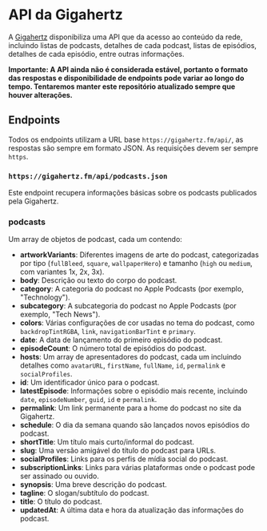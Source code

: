 # API da Gigahertz

A [Gigahertz](https://gigahertz.fm) disponibiliza uma API que da acesso ao conteúdo da rede, incluindo listas de podcasts, detalhes de cada podcast, listas de episódios, detalhes de cada episódio, entre outras informações.

**Importante: A API ainda não é considerada estável, portanto o formato das respostas e disponibilidade de endpoints pode variar ao longo do tempo. Tentaremos manter este repositório atualizado sempre que houver alterações.**

## Endpoints

Todos os endpoints utilizam a URL base `https://gigahertz.fm/api/`, as respostas são sempre em formato JSON. As requisições devem ser sempre `https`.

### `https://gigahertz.fm/api/podcasts.json`

Este endpoint recupera informações básicas sobre os podcasts publicados pela Gigahertz.

### podcasts

Um array de objetos de podcast, cada um contendo:

- **artworkVariants**: Diferentes imagens de arte do podcast, categorizadas por tipo (`fullBleed`, `square`, `wallpaperHero`) e tamanho (`high` ou `medium`, com variantes 1x, 2x, 3x).
- **body**: Descrição ou texto do corpo do podcast.
- **category**: A categoria do podcast no Apple Podcasts (por exemplo, "Technology").
- **subcategory**: A subcategoria do podcast no Apple Podcasts (por exemplo, "Tech News").
- **colors**: Várias configurações de cor usadas no tema do podcast, como `backdropTintRGBA`, `link`, `navigationBarTint` e `primary`.
- **date**: A data de lançamento do primeiro episódio do podcast.
- **episodeCount**: O número total de episódios do podcast.
- **hosts**: Um array de apresentadores do podcast, cada um incluindo detalhes como `avatarURL`, `firstName`, `fullName`, `id`, `permalink` e `socialProfiles`.
- **id**: Um identificador único para o podcast.
- **latestEpisode**: Informações sobre o episódio mais recente, incluindo `date`, `episodeNumber`, `guid`, `id` e `permalink`.
- **permalink**: Um link permanente para a home do podcast no site da Gigahertz.
- **schedule**: O dia da semana quando são lançados novos episódios do podcast.
- **shortTitle**: Um título mais curto/informal do podcast.
- **slug**: Uma versão amigável do título do podcast para URLs.
- **socialProfiles**: Links para os perfis de mídia social do podcast.
- **subscriptionLinks**: Links para várias plataformas onde o podcast pode ser assinado ou ouvido.
- **synopsis**: Uma breve descrição do podcast.
- **tagline**: O slogan/subtítulo do podcast.
- **title**: O título do podcast.
- **updatedAt**: A última data e hora da atualização das informações do podcast.
